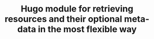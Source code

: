 ---
title: Hugo module for retrieving resources and their optional meta-data in the most flexible way
---